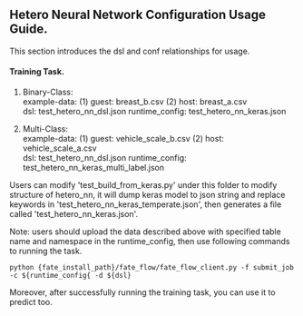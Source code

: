 ## Hetero Neural Network Configuration Usage Guide.

This section introduces the dsl and conf relationships for usage.

#### Training Task.

1. Binary-Class:  
    example-data: (1) guest: breast_b.csv  (2) host: breast_a.csv  
    dsl: test_hetero_nn_dsl.json 
    runtime_config: test_hetero_nn_keras.json
 
2. Multi-Class:  
    example-data: (1) guest: vehicle_scale_b.csv
                  (2) host: vehicle_scale_a.csv  
    dsl: test_hetero_nn_dsl.json 
    runtime_config: test_hetero_nn_keras_multi_label.json
   
Users can modify 'test_build_from_keras.py' under this folder to modify structure of hetero_nn, it will dump keras model to json string and replace keywords in 'test_hetero_nn_keras_temperate.json', then generates a file called 'test_hetero_nn_keras.json'.
 
Note: users should upload the data described above with specified table name and namespace in the runtime_config, 
then use following commands to running the task.
    
    python {fate_install_path}/fate_flow/fate_flow_client.py -f submit_job -c ${runtime_config{ -d ${dsl}

Moreover, after successfully running the training task, you can use it to predict too.
